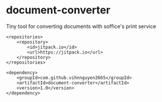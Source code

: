 # document-converter
Tiny tool for converting documents with soffice's print service


	<repositories>
		<repository>
		    <id>jitpack.io</id>
		    <url>https://jitpack.io</url>
		</repository>
	</repositories>
  
  	<dependency>
	    <groupId>com.github.vihnnguyen2665</groupId>
	    <artifactId>document-converter</artifactId>
	    <version>1.0</version>
	</dependency>
